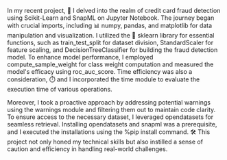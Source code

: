 In my recent project, 🚀 I delved into the realm of credit card fraud detection using Scikit-Learn and SnapML on Jupyter Notebook. The journey began with crucial imports, including 📊 numpy, pandas, and matplotlib for data manipulation and visualization. I utilized the 🧠 sklearn library for essential functions, such as train_test_split for dataset division, StandardScaler for feature scaling, and DecisionTreeClassifier for building the fraud detection model. To enhance model performance, I employed compute_sample_weight for class weight computation and measured the model's efficacy using roc_auc_score. Time efficiency was also a consideration, ⏱️ and I incorporated the time module to evaluate the execution time of various operations.

Moreover, I took a proactive approach by addressing potential warnings using the warnings module and filtering them out to maintain code clarity. To ensure access to the necessary dataset, I leveraged opendatasets for seamless retrieval. Installing opendatasets and snapml was a prerequisite, and I executed the installations using the %pip install command. 🛠️ This project not only honed my technical skills but also instilled a sense of caution and efficiency in handling real-world challenges.
